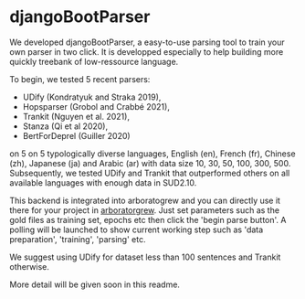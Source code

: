 # djangoBootParser
We developed djangoBootParser, a easy-to-use parsing tool to train your own parser in two click. It is developped especially to help building more quickly treebank of low-ressource language.<br>

To begin, we tested 5 recent parsers: 
* UDify (Kondratyuk and Straka 2019), 
* Hopsparser (Grobol and Crabbé 2021),
* Trankit (Nguyen et al. 2021), 
* Stanza (Qi et al 2020), 
* BertForDeprel (Guiller 2020)

on 5 on 5 typologically diverse languages, English (en), French (fr), Chinese (zh), Japanese (ja) and Arabic (ar) with data size 10, 30, 50, 100, 300, 500. Subsequently, we tested UDify and Trankit that outperformed others on all available languages with enough data in SUD2.10.<br>


This backend is integrated into arboratogrew and you can directly use it there for your project in [arboratorgrew](https://arboratorgrew.elizia.net/#/). Just set parameters such as the gold files as training set, epochs etc then click the 'begin parse button'. A polling will be launched to show current working step such as 'data preparation', 'training', 'parsing' etc.<br>


We suggest using UDify for dataset less than 100 sentences and Trankit otherwise.<br>

More detail will be given soon in this readme.<br>

